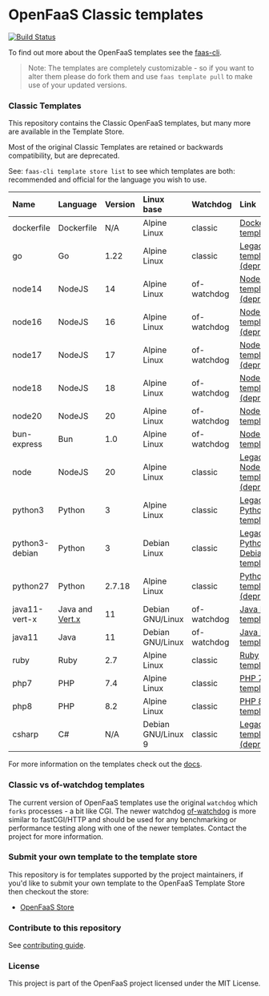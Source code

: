 # OpenFaaS Classic templates

[![Build Status](https://github.com/openfaas/templates/workflows/ci-only/badge.svg?branch=master)](https://github.com/openfaas/templates/actions)

To find out more about the OpenFaaS templates see the [faas-cli](https://github.com/openfaas/faas-cli).

> Note: The templates are completely customizable - so if you want to alter them please do fork them and use `faas template pull` to make use of your updated versions.

### Classic Templates

This repository contains the Classic OpenFaaS templates, but many more are available in the Template Store.

Most of the original Classic Templates are retained or backwards compatibility, but are deprecated.

See: `faas-cli template store list` to see which templates are both: recommended and official for the language you wish to use.

| Name | Language | Version | Linux base | Watchdog | Link
|:-----|:---------|:--------|:-----------|:---------|:----
| dockerfile | Dockerfile | N/A | Alpine Linux | classic | [Dockerfile template](https://github.com/openfaas/templates/tree/master/template/dockerfile)
| go | Go | 1.22 | Alpine Linux | classic | [Legacy Go template (deprecated)](https://github.com/openfaas/templates/tree/master/template/go)
| node14 | NodeJS | 14 | Alpine Linux | of-watchdog | [NodeJS template (deprecated)](https://github.com/openfaas/templates/tree/master/template/node14)
| node16 | NodeJS | 16 | Alpine Linux | of-watchdog | [NodeJS template (deprecated)](https://github.com/openfaas/templates/tree/master/template/node16)
| node17 | NodeJS | 17 | Alpine Linux | of-watchdog | [NodeJS template (deprecated)](https://github.com/openfaas/templates/tree/master/template/node17)
| node18 | NodeJS | 18 | Alpine Linux | of-watchdog | [NodeJS template (deprecated)](https://github.com/openfaas/templates/tree/master/template/node18)
| node20 | NodeJS | 20 | Alpine Linux | of-watchdog | [NodeJS template](https://github.com/openfaas/templates/tree/master/template/node20)
| bun-express | Bun | 1.0 | Alpine Linux | of-watchdog | [NodeJS template](https://github.com/openfaas/templates/tree/master/template/bun-express)
| node | NodeJS | 20 | Alpine Linux | classic | [Legacy NodeJS template (deprecated)](https://github.com/openfaas/templates/tree/master/template/node)
| python3 | Python | 3 | Alpine Linux | classic | [Legacy Python 3 template](https://github.com/openfaas/templates/tree/master/template/python3)
| python3-debian | Python | 3 | Debian Linux | classic | [Legacy Python 3 Debian template](https://github.com/openfaas/templates/tree/master/template/python3-debian)
| python27 | Python | 2.7.18 | Alpine Linux | classic | [Python 2.7 template (deprecated)](https://github.com/openfaas/templates/tree/master/template/python27)
| java11-vert-x | Java and [Vert.x](https://vertx.io/) | 11 | Debian GNU/Linux | of-watchdog | [Java LTS template](https://github.com/openfaas/templates/tree/master/template/java11-vert-x)
| java11 | Java | 11 | Debian GNU/Linux | of-watchdog | [Java LTS template](https://github.com/openfaas/templates/tree/master/template/java11)
| ruby | Ruby | 2.7 | Alpine Linux | classic| [Ruby template](https://github.com/openfaas/templates/tree/master/template/ruby)
| php7 | PHP | 7.4 | Alpine Linux | classic | [PHP 7 template](https://github.com/openfaas/templates/tree/master/template/php7)
| php8 | PHP | 8.2 | Alpine Linux | classic | [PHP 8 template](https://github.com/openfaas/templates/tree/master/template/php8)
| csharp | C# | N/A | Debian GNU/Linux 9 | classic | [Legacy C# template (deprecated)](https://github.com/openfaas/templates/tree/master/template/csharp)

For more information on the templates check out the [docs](https://docs.openfaas.com/cli/templates/).

### Classic vs of-watchdog templates

The current version of OpenFaaS templates use the original `watchdog` which `forks` processes - a bit like CGI. The newer watchdog [of-watchdog](https://github.com/openfaas/of-watchdog) is more similar to fastCGI/HTTP and should be used for any benchmarking or performance testing along with one of the newer templates. Contact the project for more information.

### Submit your own template to the template store

This repository is for templates supported by the project maintainers, if you'd like to submit your own template to the OpenFaaS Template Store then checkout the store:

* [OpenFaaS Store](https://github.com/openfaas/store/)

### Contribute to this repository

See [contributing guide](https://github.com/openfaas/templates/blob/master/CONTRIBUTING.md).

### License

This project is part of the OpenFaaS project licensed under the MIT License.
